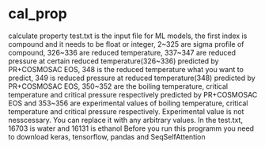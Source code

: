 # cal_prop
calculate property
test.txt is the input file for ML models, the first index is compound and it needs to be float or integer, 2~325 are sigma profile of compound, 326~336 are reduced temperature, 337~347 are reduced pressure at certain reduced temperature(326~336) predicted by PR+COSMOSAC EOS, 348 is the reduced temperature what you want to predict, 349 is reduced pressure at reduced temperature(348) predicted by PR+COSMOSAC EOS, 350~352 are the boiling temperature, critical temperature and critical pressure respectively predicted by PR+COSMOSAC EOS and 353~356 are experimental values of boiling temperature, critical temperature and critical pressure respectively. Experimental value is not nesscessary. You can replace it with any arbitrary values.
In the test.txt, 16703 is water and 16131 is ethanol
Before you run this programm you need to download keras, tensorflow, pandas and SeqSelfAttention
